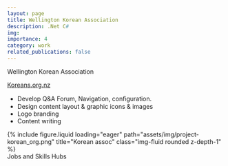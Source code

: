 ```yaml
---
layout: page
title: Wellington Korean Association 
description: .Net C#
img:
importance: 4
category: work
related_publications: false
---
```


Wellington Korean Association 

<a href="#">Koreans.org.nz</a>
<ul>
  <li>Develop Q&A Forum, Navigation, conﬁguration.</li>
  <li>Design  content layout & graphic icons & images</li>
  <li>Logo branding</li>
  <li>Content writing</li>
</ul>

<div class="row">
    <div class="col-sm-5 mt-3 mt-md-0">
        {% include figure.liquid loading="eager" path="assets/img/project-korean_org.png" title="Korean assoc" class="img-fluid rounded z-depth-1" %}
    </div>
</div>
<div class="caption">
    Jobs and Skills Hubs
</div>
